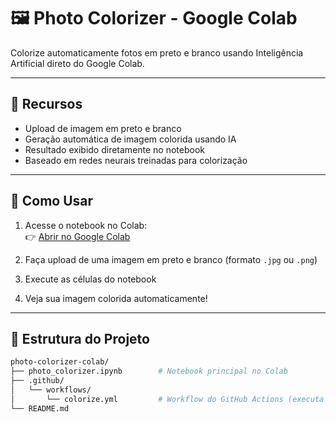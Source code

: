 # 🖼️ Photo Colorizer - Google Colab

Colorize automaticamente fotos em preto e branco usando Inteligência Artificial direto do Google Colab.

---

## 🚀 Recursos

- Upload de imagem em preto e branco
- Geração automática de imagem colorida usando IA
- Resultado exibido diretamente no notebook
- Baseado em redes neurais treinadas para colorização

---

## 🎯 Como Usar

1. Acesse o notebook no Colab:  
👉 [Abrir no Google Colab](https://colab.research.google.com/github/danarcanjosilva/photo-colorizer-colab/blob/main/photo_colorizer.ipynb)

2. Faça upload de uma imagem em preto e branco (formato `.jpg` ou `.png`)

3. Execute as células do notebook

4. Veja sua imagem colorida automaticamente!

---

## 📁 Estrutura do Projeto

```bash
photo-colorizer-colab/
├── photo_colorizer.ipynb        # Notebook principal no Colab
├── .github/
│   └── workflows/
│       └── colorize.yml         # Workflow do GitHub Actions (executa o notebook)
└── README.md

